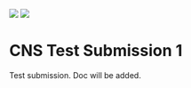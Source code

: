 ![](../../workflows/gds/badge.svg) ![](../../workflows/docs/badge.svg)

# CNS Test Submission 1
Test submission. Doc will be added.
